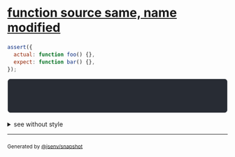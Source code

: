 # [function source same, name modified](../../function.test.js#L88)

```js
assert({
  actual: function foo() {},
  expect: function bar() {},
});
```

![img](throw.svg)

<details>
  <summary>see without style</summary>

```console
AssertionError: actual and expect are different

actual: function foo () { [source code] }
expect: function bar () { [source code] }
```

</details>


---

<sub>
  Generated by <a href="https://github.com/jsenv/core/tree/main/packages/independent/snapshot">@jsenv/snapshot</a>
</sub>
